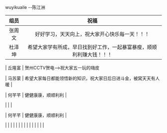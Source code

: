 wuyikuaile --陈江洲




|  组员  |                             祝福                             |
| :----: | :----------------------------------------------------------: |
| 张周文 |        好好学习，天天向上，祝大家开心快乐每一天！！！        |
| 杜泽坤 | 希望大家学有所成，早日找到好工作，一起暴富暴瘦，顺顺利利赚大钱！！！ |


| 丘隆富 | 贺州CCTV贺电-->祝大家五一玩的嗨皮  


| 马苏蒙 | 希望大家每日都能领悟新的知识，祝大家日后日进斗金，被窝天天有人暖 |

| 何芊芊 |                      健健康康，顺顺利利                      |


|        |                                                              |

| 何芊芊 |                      健健康康，顺顺利利                      |

|        |                                                              |
|        |                                                              |
|        |                                                              |
|        |                                                              |
|        |                                                              |

